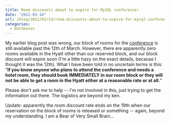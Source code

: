 ```yaml
---
title: Room discounts about to expire for MySQL conference!
date: "2012-03-14"
url: /blog/2012/03/14/room-discounts-about-to-expire-for-mysql-conference/
categories:
  - Databases
---
```

My earlier blog post was wrong, our block of rooms for the [conference][1] is still available past the 12th of March. However, there are apparently zero rooms available in the Hyatt other than our reserved block, and our block discount will expire soon (I'm a little hazy on the exact details, because I thought it was the 12th). What I have been told in no uncertain terms is this: "**If you know anyone who plans to attend the conference and needs a hotel room, they should book IMMEDIATELY in our room block or they will not be able to get a room in the Hyatt either at a reasonable rate or at all.**"

Please don't ask me to help -- I'm not involved in this, just trying to get the information out there. The logistics are beyond my ken.

Update: apparently the room discount rate ends on the 19th when our reservation on the block of rooms is released or something -- again, beyond my understanding. I am a Bear of Very Small Brain...

 [1]: http://www.percona.com/live/mysql-conference-2012/
